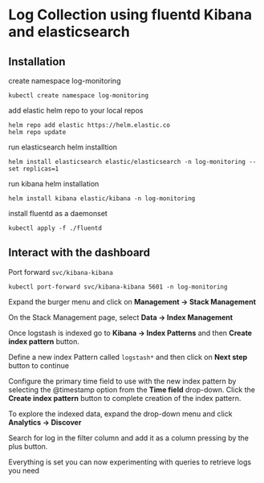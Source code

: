 # Log Collection using fluentd Kibana and elasticsearch

## Installation

create namespace log-monitoring
```
kubectl create namespace log-monitoring
```

add elastic helm repo to your local repos
```
helm repo add elastic https://helm.elastic.co
helm repo update
```

run elasticsearch helm installtion
```
helm install elasticsearch elastic/elasticsearch -n log-monitoring --set replicas=1
```

run kibana helm installation
```
helm install kibana elastic/kibana -n log-monitoring
```

install fluentd as a daemonset
```
kubectl apply -f ./fluentd
```

## Interact with the dashboard

Port forward `svc/kibana-kibana`
```
kubectl port-forward svc/kibana-kibana 5601 -n log-monitoring
```

Expand the burger menu and click on **Management -> Stack Management**

On the Stack Management page, select **Data -> Index Management**

Once logstash is indexed  go to **Kibana -> Index Patterns** and then **Create index pattern** button.

Define a new index Pattern called `logstash*` and then click on **Next step** button to continue

Configure the primary time field to use with the new index pattern by selecting the @timestamp option from the **Time field** drop-down. Click the **Create index pattern** button to complete creation of the index pattern.

To explore the indexed data, expand the drop-down menu and click **Analytics -> Discover**

Search for log in the filter column and add it as a column pressing by the plus button.

Everything is set you can now experimenting with queries to retrieve logs you need
